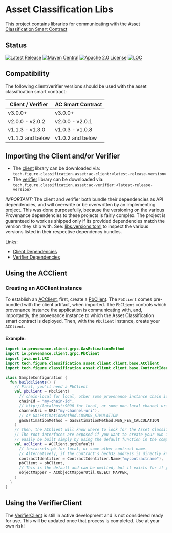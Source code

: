 # Asset Classification Libs
This project contains libraries for communicating with the [Asset Classification Smart Contract](https://github.com/FigureTechnologies/asset-classification-smart-contract)

## Status
[![Latest Release][release-badge]][release-latest]
[![Maven Central][maven-badge]][maven-url]
[![Apache 2.0 License][license-badge]][license-url]
[![LOC][loc-badge]][loc-report]

[license-badge]: https://img.shields.io/github/license/FigureTechnologies/asset-classification-libs.svg
[license-url]: https://github.com/FigureTechnologies/asset-classification-libs/blob/main/LICENSE
[maven-badge]: https://maven-badges.herokuapp.com/maven-central/tech.figure.classification.asset/ac-client/badge.svg
[maven-url]: https://maven-badges.herokuapp.com/maven-central/tech.figure.classification.asset/ac-client
[release-badge]: https://img.shields.io/github/tag/FigureTechnologies/asset-classification-libs.svg
[release-latest]: https://github.com/FigureTechnologies/asset-classification-libs/releases/latest
[loc-badge]: https://tokei.rs/b1/github/FigureTechnologies/asset-classification-libs
[loc-report]: https://github.com/FigureTechnologies/asset-classification-libs

## Compatibility

The following client/verifier versions should be used with the asset classification smart contract:

| Client / Verifier | AC Smart Contract |
|-------------------|-------------------|
| v3.0.0+           | v3.0.0+           |
| v2.0.0 - v2.0.2   | v2.0.0 - v2.0.1   |
| v1.1.3 - v1.3.0   | v1.0.3 - v1.0.8   |
| v1.1.2 and below  | v1.0.2 and below  |

## Importing the Client and/or Verifier
- The [client](client) library can be downloaded via: `tech.figure.classification.asset:ac-client:<latest-release-version>`
- The [verifier](verifier) library can be downloaded via: `tech.figure.classification.asset:ac-verifier:<latest-release-version>`

*IMPORTANT:* The client and verifier both bundle their dependencies as API dependencies, and will overwrite or be 
overwritten by an implementing project.  This was done purposefully, because the versioning on the various Provenance
dependencies to these projects is fairly complex.  The project is guaranteed to work as shipped only if its provided
dependencies match the version they ship with.  See: [libs.versions.toml](gradle/libs.versions.toml) to inspect the various 
versions listed in their respective dependency bundles.  

Links:
- [Client Dependencies](client/build.gradle.kts)
- [Verifier Dependencies](verifier/build.gradle.kts)

## Using the ACClient
### Creating an ACClient instance
To establish an [ACClient](client/src/main/kotlin/tech/figure/classification/asset/client/client/base/ACClient.kt), first,
create a [PbClient](https://github.com/provenance-io/pb-grpc-client-kotlin/blob/main/src/main/kotlin/io/provenance/client/grpc/PbClient.kt). 
The `PbClient` comes pre-bundled with the client artifact, when imported.  The `PbClient` controls which provenance 
instance the application is communicating with, and, importantly, the provenance instance to which the Asset 
Classification smart contract is deployed.  Then, with the `PbClient` instance, create your `ACClient`.

#### Example:

```kotlin
import io.provenance.client.grpc.GasEstimationMethod
import io.provenance.client.grpc.PbClient
import java.net.URI
import tech.figure.classification.asset.client.client.base.ACClient
import tech.figure.classification.asset.client.client.base.ContractIdentifier

class SampleConfiguration {
  fun buildClients() {
    // First, you'll need a PbClient
    val pbClient = PbClient(
      // chain-local for local, other some provenance instance chain id
      chainId = "my-chain-id",
      // http://localhost:9090 for local, or some non-local channel uri
      channelUri = URI("my-channel-uri"),
      // or GasEstimationMethod.COSMOS_SIMULATION
      gasEstimationMethod = GasEstimationMethod.MSG_FEE_CALCULATION
    )
    // Then, the ACClient will know where to look for the Asset Classification smart contract
    // The root interfaces are exposed if you want to create your own implementation, but a default implementation can
    // easily be built simply by using the default function in the companion object of the ACClient interface:
    val acClient = ACClient.getDefault(
      // testassets.pb for local, or some other contract name. 
      // Alternatively, if the contract's bech32 address is directly known, you can use ContractIdentifier.Address("mycontractaddressbech32")
      contractIdentifier = ContractIdentifier.Name("mycontractname"),
      pbClient = pbClient,
      // This is the default and can be omitted, but it exists for if you'd like to provide your own Jackson ObjectMapper instance
      objectMapper = ACObjectMapperUtil.OBJECT_MAPPER,
    )
  }
}
```

## Using the VerifierClient
The [VerifierClient](verifier/src/main/kotlin/tech/figure/classification/asset/verifier/client/VerifierClient.kt) is still
in active development and is not considered ready for use.  This will be updated once that process is completed.  Use at 
your own risk!
